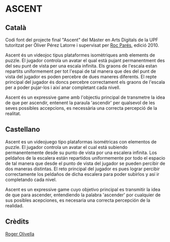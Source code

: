 # ASCENT

## Català

Codi font del projecte final "Ascent" del Màster en Arts Digitals de la UPF tutoritzat per Óliver Pérez Latorre i supervisat per [Roc Parés](http://roc-pares.net), edició 2010. 

Ascent és un videojoc tipus plataformes isomètriques amb elements de puzzle. El jugador controla un avatar el qual està pujant permanentment des del seu punt de vista per una escala infinita. Els graons de l'escala estan repartits uniformement per tot l'espai de tal manera que des del punt de vista del jugador es poden percebre de dues maneres diferents. El repte principal del jugador és doncs percebre correctament els graons de l'escala per a poder pujar-los i així anar completant cada nivell.   

Ascent és un expressive game amb l'objectiu principal de transmetre la idea de que per ascendir, entenent la paraula 'ascendir' per qualsevol de les seves possibles accepcions, es necessària una correcta percepció de la realitat. 

## Castellano

Ascent es un videojuego tipo plataformas isométricas con elementos de puzzle. El jugador controla un avatar el cual está subiendo permanentemente desde su punto de vista por una escalera infinita. Los peldaños de la escalera están repartidos uniformemente por todo el espacio de tal manera que desde el punto de vista del jugador se pueden percibir de dos maneras distintas. El reto principal del jugador es pues lograr percibir correctamente los peldaños de dicha escalera para poder subirlos y así ir completando cada nivel. 

Ascent es un expressive game cuyo objetivo principal es transmitir la idea de que para ascender, entendiendo la palabra 'ascender' por cualquier de sus posibles acepciones, es necesaria una correcta percepción de la realidad. 

## Crèdits

[Roger Olivella](http://bifur.cat)

